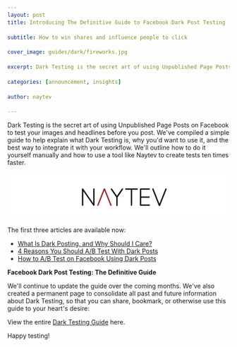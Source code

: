 ```yaml
---
layout: post
title: Introducing The Definitive Guide to Facebook Dark Post Testing

subtitle: How to win shares and influence people to click

cover_image: guides/dark/fireworks.jpg

excerpt: Dark Testing is the secret art of using Unpublished Page Posts on Facebook to test your images and headlines before you post.

categories: [announcement, insights]

author: naytev

---
```


Dark Testing is the secret art of using Unpublished Page Posts on Facebook to test your images and headlines before you post. We've compiled a simple guide to help explain what Dark Testing is, why you'd want to use it, and the best way to integrate it with your workflow. We'll outline how to do it yourself manually and how to use a tool like Naytev to create tests ten times faster. 

<div class="full zoomable"><img src="/images/guides/dark/naytev.png"></div>

The first three articles are available now:

<ul>
	<li>
		<a href="/what-and-why-is-dark-post-testing/" target="_blank">What Is Dark Posting, and Why Should I Care?</a>
	</li>
	<li>
		<a href="/reasons-you-should-run-dark-post-tests/" target="_blank">4 Reasons You Should A/B Test With Dark Posts</a>
	</li>
	<li>
		<a href="/dark-test-recipe/" target="_blank">How to A/B Test on Facebook Using Dark Posts</a>
	</li>
</ul>

**Facebook Dark Post Testing: The Definitive Guide**

We'll continue to update the guide over the coming months. We've also created a permanent page to consolidate all past and future information about Dark Testing, so that you can share, bookmark, or otherwise use this guide to your heart's desire:

View the entire <a href="/dark-post-testing-guide" target="_blank">Dark Testing Guide</a> here.

Happy testing!

